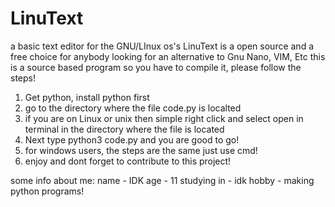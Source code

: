 # LinuText
a basic text editor for the GNU/LInux os's
LinuText is a open source and a free choice for anybody looking for an alternative to Gnu Nano, VIM, Etc
this is a source based program so you have to compile it, please follow the steps!
1. Get python, install python first
2. go to the directory where the file code.py is localted
3. if you are on Linux or unix then simple right click and select open in terminal in the directory where the file is located
4. Next type python3 code.py and you are good to go!
5. for windows users, the steps are the same just use cmd!
6. enjoy and dont forget to contribute to this project!

some info about me:
name - IDK
age - 11
studying in - idk
hobby - making python programs!
